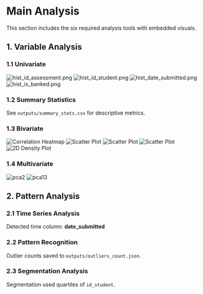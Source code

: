 # Main Analysis
This section includes the six required analysis tools with embedded visuals.

## 1. Variable Analysis
### 1.1 Univariate
![hist_id_assessment.png](C:\Users\Comma\Desktop\eda_for_all_data\reports\figures\univariate\hist_id_assessment.png)
![hist_id_student.png](C:\Users\Comma\Desktop\eda_for_all_data\reports\figures\univariate\hist_id_student.png)
![hist_date_submitted.png](C:\Users\Comma\Desktop\eda_for_all_data\reports\figures\univariate\hist_date_submitted.png)
![hist_is_banked.png](C:\Users\Comma\Desktop\eda_for_all_data\reports\figures\univariate\hist_is_banked.png)

### 1.2 Summary Statistics
See `outputs/summary_stats.csv` for descriptive metrics.

### 1.3 Bivariate
![Correlation Heatmap](C:\Users\Comma\Desktop\eda_for_all_data\reports\figures\bivariate\corr_heatmap.png)
![Scatter Plot](C:\Users\Comma\Desktop\eda_for_all_data\reports\figures\bivariate\scatter_id_assessment_vs_id_student.png)
![Scatter Plot](C:\Users\Comma\Desktop\eda_for_all_data\reports\figures\bivariate\scatter_id_assessment_vs_date_submitted.png)
![Scatter Plot](C:\Users\Comma\Desktop\eda_for_all_data\reports\figures\bivariate\scatter_id_assessment_vs_is_banked.png)
![2D Density Plot](C:\Users\Comma\Desktop\eda_for_all_data\reports\figures\bivariate\kde2d_id_assessment_vs_id_student.png)

### 1.4 Multivariate
![pca2](C:\Users\Comma\Desktop\eda_for_all_data\reports\figures\multivariate\pca2.png)
![pca13](C:\Users\Comma\Desktop\eda_for_all_data\reports\figures\multivariate\pca13.png)

## 2. Pattern Analysis
### 2.1 Time Series Analysis
Detected time column: **date_submitted**

### 2.2 Pattern Recognition
Outlier counts saved to `outputs/outliers_count.json`.

### 2.3 Segmentation Analysis
Segmentation used quartiles of `id_student`.